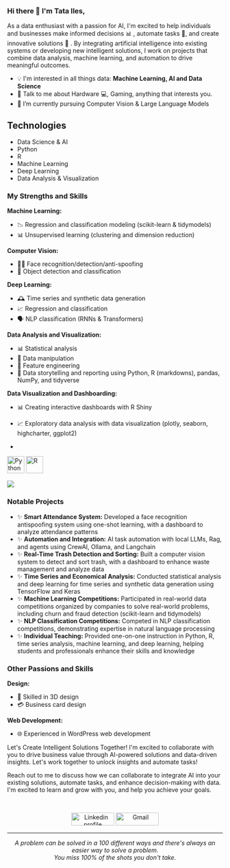 ### Hi there 👋 I'm Tata Iles,

As a data enthusiast with a passion for AI, I'm excited to help individuals and businesses make informed decisions :bar_chart: , automate tasks :robot:, and create innovative solutions :dart: . By integrating artificial intelligence into existing systems or developing new intelligent solutions, I work on projects that combine data analysis, machine learning, and automation to drive meaningful outcomes.

- :bulb: I'm interested in all things data: **Machine Learning, AI and Data Science**
- 💬 Talk to me about Hardware 💻, Gaming, anything that interests you.
- 🌱 I’m currently pursuing Computer Vision & Large Language Models

## Technologies 
- Data Science & AI
- Python
- R
- Machine Learning
- Deep Learning
- Data Analysis & Visualization


### My Strengths and Skills

**Machine Learning:**

- 📉 Regression and classification modeling (scikit-learn & tidymodels)
- 📊 Unsupervised learning (clustering and dimension reduction)

**Computer Vision:**

- 🕵️‍♂️ Face recognition/detection/anti-spoofing
- 🧩 Object detection and classification

**Deep Learning:**

- 🕰️ Time series and synthetic data generation
- 📈 Regression and classification
- 🗣️ NLP classification (RNNs & Transformers)

**Data Analysis and Visualization:**

- 📊 Statistical analysis
- 🔄 Data manipulation
- 🔧 Feature engineering
- 📜 Data storytelling and reporting using Python, R (markdowns), pandas, NumPy, and tidyverse

**Data Visualization and Dashboarding:**

- 📊 Creating interactive dashboards with R Shiny
- 📈 Exploratory data analysis with data visualization (plotly, seaborn, highcharter, ggplot2)

- <p align="left">
<img title="Python" src="https://raw.githubusercontent.com/Thomas-George-T/Thomas-George-T/master/assets/python.svg" width="40" height="40" />
<img title="R" src="https://vectorseek.com/wp-content/uploads/2023/04/R-Logo-Vector-730x730.jpg" width="40" height="40" />
</p>

<a href="https://github.com/tatailes19">
  <img src="https://github-readme-stats.vercel.app/api/top-langs/?username=tatailes19&theme=radical&hide=glsl,python" />
</a>


### Notable Projects

- ✨ **Smart Attendance System:** Developed a face recognition antispoofing system using one-shot learning, with a dashboard to analyze attendance patterns
- ✨ **Automation and Integration:** AI task automation with local LLMs, Rag, and agents using CrewAI, Ollama, and Langchain
- ✨ **Real-Time Trash Detection and Sorting:** Built a computer vision system to detect and sort trash, with a dashboard to enhance waste management and analyze data
- ✨ **Time Series and Economical Analysis:** Conducted statistical analysis and deep learning for time series and synthetic data generation using TensorFlow and Keras
- ✨ **Machine Learning Competitions:** Participated in real-world data competitions organized by companies to solve real-world problems, including churn and fraud detection (scikit-learn and tidymodels)
- ✨ **NLP Classification Competitions:** Competed in NLP classification competitions, demonstrating expertise in natural language processing
- ✨ **Individual Teaching:** Provided one-on-one instruction in Python, R, time series analysis, machine learning, and deep learning, helping students and professionals enhance their skills and knowledge

### Other Passions and Skills

**Design:**

- 🎨 Skilled in 3D design
- 💳 Business card design

**Web Development:**

- 🌐 Experienced in WordPress web development


Let's Create Intelligent Solutions Together!
I'm excited to collaborate with you to drive business value through AI-powered solutions and data-driven insights. Let's work together to unlock insights and automate tasks!

Reach out to me to discuss how we can collaborate to integrate AI into your existing solutions, automate tasks, and enhance decision-making with data. I'm excited to learn and grow with you, and help you achieve your goals.

<br>
<p align="center">
    <a href="https://www.linkedin.com/in/ilès-tata/"><img alt="Linkedin profile" title="Linkedin" src="https://raw.githubusercontent.com/Thomas-George-T/Thomas-George-T/master/assets/linkedin.svg" width="100" height="30" /></a>
    <a href="mailto:tatailes34@gmail.com"><img alt="Gmail" src="https://raw.githubusercontent.com/Thomas-George-T/Thomas-George-T/master/assets/google-gmail.svg" title="Email" width="100" height="30" /></a>
</p>
<hr \>
<p align="center">
   <i>A problem can be solved in a 100 different ways and there's always an easier way to solve a problem.</i>
   <br>
   <i>You miss 100% of the shots you don't take.</i>
</p>
